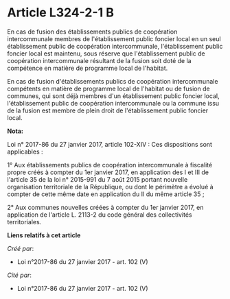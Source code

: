 # Article L324-2-1 B

En cas de fusion des établissements publics de coopération intercommunale membres de l'établissement public foncier local en
un seul établissement public de coopération intercommunale, l'établissement public foncier local est maintenu, sous réserve
que l'établissement public de coopération intercommunale résultant de la fusion soit doté de la compétence en matière de
programme local de l'habitat. 

En cas de fusion d'établissements publics de coopération intercommunale compétents en matière de programme local de l'habitat
ou de fusion de communes, qui sont déjà membres d'un établissement public foncier local, l'établissement public de
coopération intercommunale ou la commune issu de la fusion est membre de plein droit de l'établissement public foncier local.

**Nota:**

Loi n° 2017-86 du 27 janvier 2017, article 102-XIV : Ces dispositions sont applicables : 

1° Aux établissements publics de coopération intercommunale à fiscalité propre créés à compter du 1er janvier 2017, en
application des I et III de l'article 35 de la loi n° 2015-991 du 7 août 2015 portant nouvelle organisation territoriale de
la République, ou dont le périmètre a évolué à compter de cette même date en application du II du même article 35 ; 

2° Aux communes nouvelles créées à compter du 1er janvier 2017, en application de l'article L. 2113-2 du code général des
collectivités territoriales.

**Liens relatifs à cet article**

_Créé par_:

  - Loi n°2017-86 du 27 janvier 2017 - art. 102 (V)

_Cité par_:

  - Loi n°2017-86 du 27 janvier 2017 - art. 102 (V)
